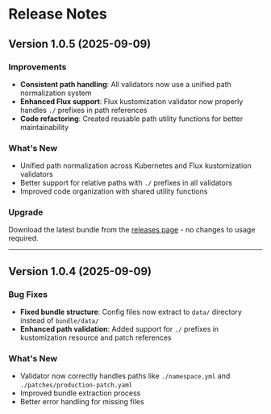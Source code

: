 # Release Notes

## Version 1.0.5 (2025-09-09)

### Improvements
- **Consistent path handling**: All validators now use a unified path normalization system
- **Enhanced Flux support**: Flux kustomization validator now properly handles `./` prefixes in path references
- **Code refactoring**: Created reusable path utility functions for better maintainability

### What's New
- Unified path normalization across Kubernetes and Flux kustomization validators
- Better support for relative paths with `./` prefixes in all validators
- Improved code organization with shared utility functions

### Upgrade
Download the latest bundle from the [releases page](https://github.com/moon-hex/gitops-validator/releases) - no changes to usage required.

---

## Version 1.0.4 (2025-09-09)

### Bug Fixes
- **Fixed bundle structure**: Config files now extract to `data/` directory instead of `bundle/data/`
- **Enhanced path validation**: Added support for `./` prefixes in kustomization resource and patch references

### What's New
- Validator now correctly handles paths like `./namespace.yml` and `./patches/production-patch.yaml`
- Improved bundle extraction process
- Better error handling for missing files
